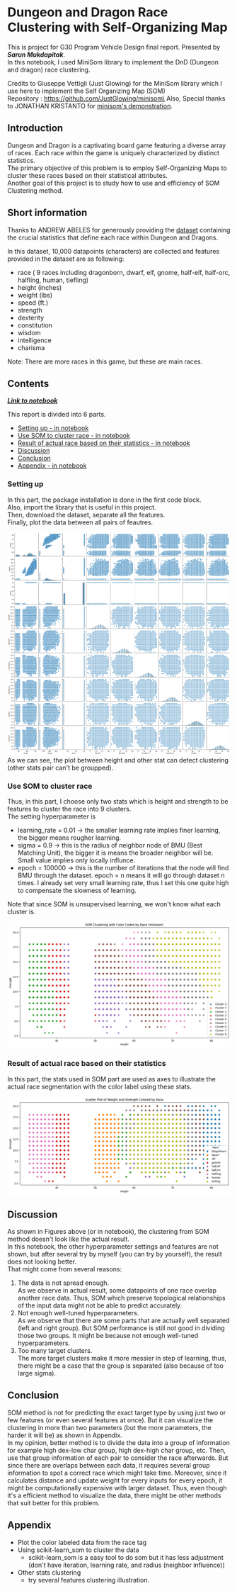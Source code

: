 # Dungeon and Dragon Race Clustering with Self-Organizing Map
This is project for G30 Program Vehicle Design final report. Presented by ***Sarun Mukdapitak***.\
In this notebook, I used MiniSom library to implement the DnD (Dungeon and dragon) race clustering.

Credits to Giuseppe Vettigli (Just Glowing) for the MiniSom library which I use here to implement the Self Organizing Map (SOM)\
Repository : https://github.com/JustGlowing/minisom\
Also, Special thanks to JONATHAN KRISTANTO for [minisom's demonstration](https://www.kaggle.com/code/jonathankristanto/customer-clustering-with-self-organizing-map-som).

## Introduction
Dungeon and Dragon is a captivating board game featuring a diverse array of races. Each race within the game is uniquely characterized by distinct statistics.\
The primary objective of this problem is to employ Self-Organizing Maps to cluster these races based on their statistical attributes.\
Another goal of this project is to study how to use and efficiency of SOM Clustering method.

## Short information

Thanks to ANDREW ABELES for generously providing the [dataset](https://www.kaggle.com/datasets/andrewabeles/dnd-stats/data) containing the crucial statistics that define each race within Dungeon and Dragons.

In this dataset, 10,000 datapoints (characters) are collected and features provided in the dataset are as following:
* race ( 9 races including dragonborn, dwarf, elf, gnome, half-elf, half-orc, halfling, human, tiefling)
* height (inches)
* weight (lbs)
* speed (ft.)
* strength
* dexterity
* constitution
* wisdom
* intelligence
* charisma

Note: There are more races in this game, but these are main races.

## Contents
***[Link to notebook](https://github.com/sarun-hub/DnD-race-clustering-using-SOM/blob/main/main_file.ipynb)***

This report is divided into 6 parts.
* [Setting up - in notebook](#content1)
* [Use SOM to cluster race - in notebook](#content2)
* [Result of actual race based on their statistics - in notebook](#content3)
* [Discussion](#content4)
* [Conclusion](#content5)
* [Appendix - in notebook](#content6)

### Setting up <a name="content1"></a>
In this part, the package installation is done in the first code block.\
Also, import the library that is useful in this project.\
Then, download the dataset, separate all the features.\
Finally, plot the data between all pairs of feautres.

![pairplot](pairplot.png "pairplot")
As we can see, the plot between height and other stat can detect clustering (other stats pair can't be groupped).
### Use SOM to cluster race <a name="content2"></a>
Thus, in this part, I choose only two stats which is height and strength to be features to cluster the race into 9 clusters.\
The setting hyperparameter is 
* learning_rate = 0.01 -> the smaller learning rate implies finer learning, the bigger means rougher learning.
* sigma = 0.9 -> this is the radius of neighbor node of BMU (Best Matching Unit), the bigger it is means the broader neighbor will be. Small value implies only locally influnce.
* epoch = 100000 -> this is the number of iterations that the node will find BMU through the dataset. epoch = n means it will go through dataset n times. I already set very small learning rate, thus I set this one quite high to compensate the slowness of learning.

Note that since SOM is unsupervised learning, we won't know what each cluster is.

![som_output](som_output.png "som_output")
### Result of actual race based on their statistics <a name="content3"></a>
In this part, the stats used in SOM part are used as axes to illustrate the actual race segmentation with the color label using these stats.

![actual_output](actual_output.png "actual_output")

## Discussion <a name="content4"></a>
As shown in Figures above (or in notebook), the clustering from SOM method doesn't look like the actual result.\
In this notebook, the other hyperparameter settings and features are not shown, but after several try by myself (you can try by yourself), the result does not looking better.\
That might come from several reasons:
1. The data is not spread enough.\
    As we observe in actual result, some datapoints of one race overlap another race data. Thus, SOM which preserve topological relationships of the input data might not be able to predict accurately.
2. Not enough well-tuned hyperparameters. \
    As we observe that there are some parts that are actually well separated (left and right group). But SOM performance is still not good in dividing those two groups. It might be because not enough well-tuned hyperparameters.
3. Too many target clusters.\
    The more target clusters make it more messier in step of learning, thus, there might be a case that the group is separated (also because of too large sigma).
## Conclusion <a name="content6"></a>
SOM method is not for predicting the exact target type by using just two or few features (or even several features at once). But it can visualize the clustering in more than two parameters (but the more parameters, the harder it will be) as shown in Appendix.\
In my opinion, better method is to divide the data into a group of information for example high dex-low char group, high dex-high char group, etc. Then, use that group information of each pair to consider the race afterwards. But since there are overlaps between each data, it requires several group information to spot a correct race which might take time. Moreover, since it calculates distance and update weight for every inputs for every epoch, it might be computationally expensive with larger dataset. Thus, even though it's a efficient method to visualize the data, there might be other methods that suit better for this problem.

## Appendix <a name="content5"></a>
- Plot the color labeled data from the race tag
- Using scikit-learn_som to cluster the data
    * scikit-learn_som is a easy tool to do som but it has less adjustment (don't have iteration, learning rate, and radius (neighbor influence))
- Other stats clustering
    * try several features clustering illustration.



